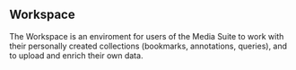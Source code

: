 Workspace
---

The Workspace is an enviroment for users of the Media Suite to work with their personally created collections (bookmarks, annotations, queries), and to upload and enrich their own data.